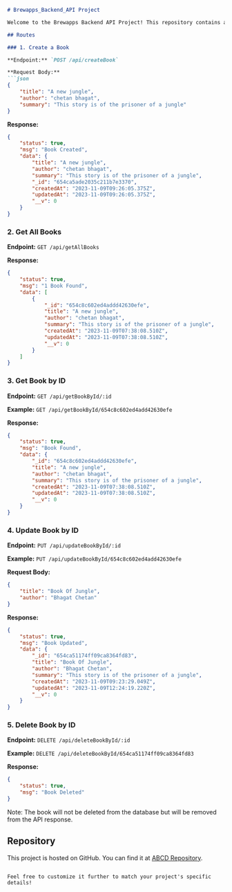 ```markdown
# Brewapps_Backend_API Project

Welcome to the Brewapps Backend API Project! This repository contains a simple API for managing books. Below are the details on how to interact with the API.

## Routes

### 1. Create a Book

**Endpoint:** `POST /api/createBook`

**Request Body:**
```json
{
    "title": "A new jungle",
    "author": "chetan bhagat",
    "summary": "This story is of the prisoner of a jungle"
}
```

**Response:**
```json
{
    "status": true,
    "msg": "Book Created",
    "data": {
        "title": "A new jungle",
        "author": "chetan bhagat",
        "summary": "This story is of the prisoner of a jungle",
        "_id": "654ca5ade2035c211b7e3370",
        "createdAt": "2023-11-09T09:26:05.375Z",
        "updatedAt": "2023-11-09T09:26:05.375Z",
        "__v": 0
    }
}
```

### 2. Get All Books

**Endpoint:** `GET /api/getAllBooks`

**Response:**
```json
{
    "status": true,
    "msg": "1 Book Found",
    "data": [
        {
            "_id": "654c8c602ed4addd42630efe",
            "title": "A new jungle",
            "author": "chetan bhagat",
            "summary": "This story is of the prisoner of a jungle",
            "createdAt": "2023-11-09T07:38:08.510Z",
            "updatedAt": "2023-11-09T07:38:08.510Z",
            "__v": 0
        }
    ]
}
```

### 3. Get Book by ID

**Endpoint:** `GET /api/getBookById/:id`

**Example:** `GET /api/getBookById/654c8c602ed4add42630efe`

**Response:**
```json
{
    "status": true,
    "msg": "Book Found",
    "data": {
        "_id": "654c8c602ed4addd42630efe",
        "title": "A new jungle",
        "author": "chetan bhagat",
        "summary": "This story is of the prisoner of a jungle",
        "createdAt": "2023-11-09T07:38:08.510Z",
        "updatedAt": "2023-11-09T07:38:08.510Z",
        "__v": 0
    }
}
```

### 4. Update Book by ID

**Endpoint:** `PUT /api/updateBookById/:id`

**Example:** `PUT /api/updateBookById/654c8c602ed4add42630efe`

**Request Body:**
```json
{
    "title": "Book Of Jungle",
    "author": "Bhagat Chetan"
}
```

**Response:**
```json
{
    "status": true,
    "msg": "Book Updated",
    "data": {
        "_id": "654ca51174ff09ca8364fd83",
        "title": "Book Of Jungle",
        "author": "Bhagat Chetan",
        "summary": "This story is of the prisoner of a jungle",
        "createdAt": "2023-11-09T09:23:29.049Z",
        "updatedAt": "2023-11-09T12:24:19.220Z",
        "__v": 0
    }
}
```

### 5. Delete Book by ID

**Endpoint:** `DELETE /api/deleteBookById/:id`

**Example:** `DELETE /api/deleteBookById/654ca51174ff09ca8364fd83`

**Response:**
```json
{
    "status": true,
    "msg": "Book Deleted"
}
```

Note: The book will not be deleted from the database but will be removed from the API response.

## Repository

This project is hosted on GitHub. You can find it at [ABCD Repository](https://github.com/<your_username>/ABCD).
```

Feel free to customize it further to match your project's specific details!